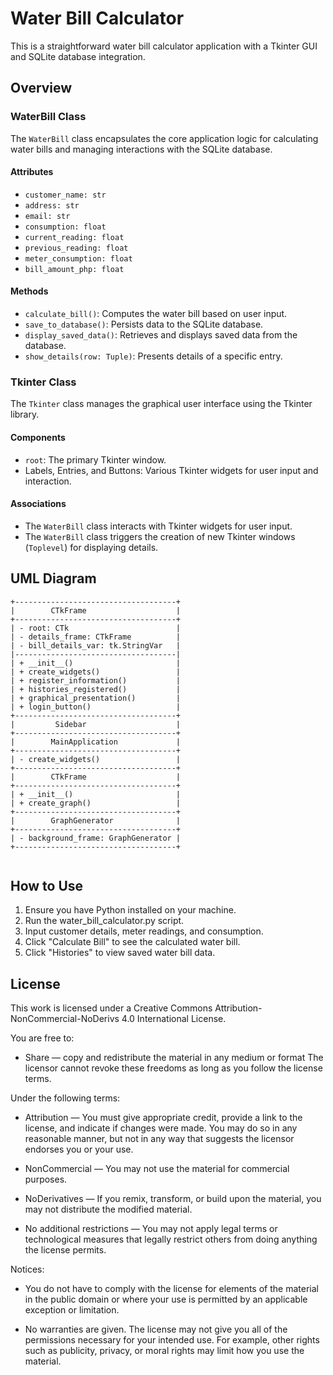 # Water Bill Calculator

This is a straightforward water bill calculator application with a Tkinter GUI and SQLite database integration.

## Overview

### WaterBill Class

The `WaterBill` class encapsulates the core application logic for calculating water bills and managing interactions with the SQLite database.

#### Attributes

- `customer_name: str`
- `address: str`
- `email: str`
- `consumption: float`
- `current_reading: float`
- `previous_reading: float`
- `meter_consumption: float`
- `bill_amount_php: float`

#### Methods

- `calculate_bill()`: Computes the water bill based on user input.
- `save_to_database()`: Persists data to the SQLite database.
- `display_saved_data()`: Retrieves and displays saved data from the database.
- `show_details(row: Tuple)`: Presents details of a specific entry.

### Tkinter Class

The `Tkinter` class manages the graphical user interface using the Tkinter library.

#### Components

- `root`: The primary Tkinter window.
- Labels, Entries, and Buttons: Various Tkinter widgets for user input and interaction.

#### Associations

- The `WaterBill` class interacts with Tkinter widgets for user input.
- The `WaterBill` class triggers the creation of new Tkinter windows (`Toplevel`) for displaying details.

## UML Diagram

```
+------------------------------------+
|        CTkFrame                    |
+------------------------------------+
| - root: CTk                        |
| - details_frame: CTkFrame          |
| - bill_details_var: tk.StringVar   |
|------------------------------------|
| + __init__()                       |
| + create_widgets()                 |
| + register_information()           |
| + histories_registered()           |
| + graphical_presentation()         |
| + login_button()                   |
+------------------------------------+
|         Sidebar                    |
+------------------------------------+
|        MainApplication             |
+------------------------------------+
| - create_widgets()                 |
+------------------------------------+
|        CTkFrame                    |
+------------------------------------+
| + __init__()                       |
| + create_graph()                   |
+------------------------------------+
|        GraphGenerator              |
+------------------------------------+
| - background_frame: GraphGenerator |
+------------------------------------+


```

## How to Use

1. Ensure you have Python installed on your machine.
2. Run the water_bill_calculator.py script.
3. Input customer details, meter readings, and consumption.
4. Click "Calculate Bill" to see the calculated water bill.
5. Click "Histories" to view saved water bill data.

## License

This work is licensed under a Creative Commons Attribution-NonCommercial-NoDerivs 4.0 International License.

You are free to:

- Share — copy and redistribute the material in any medium or format
The licensor cannot revoke these freedoms as long as you follow the license terms.

Under the following terms:

- Attribution — You must give appropriate credit, provide a link to the license, and indicate if changes were made. You may do so in any reasonable manner, but not in any way that suggests the licensor endorses you or your use.

- NonCommercial — You may not use the material for commercial purposes.

- NoDerivatives — If you remix, transform, or build upon the material, you may not distribute the modified material.

- No additional restrictions — You may not apply legal terms or technological measures that legally restrict others from doing anything the license permits.

Notices:

- You do not have to comply with the license for elements of the material in the public domain or where your use is permitted by an applicable exception or limitation.

- No warranties are given. The license may not give you all of the permissions necessary for your intended use. For example, other rights such as publicity, privacy, or moral rights may limit how you use the material.

